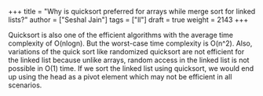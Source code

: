 +++
title = "Why is quicksort preferred for arrays while merge sort for linked lists?"
author = ["Seshal Jain"]
tags = ["ll"]
draft = true
weight = 2143
+++

Quicksort is also one of the efficient algorithms with the average time complexity of O(nlogn). But the worst-case time complexity is O(n^2). Also, variations of the quick sort like randomized quicksort are not efficient for the linked list because unlike arrays, random access in the linked list is not possible in O(1) time. If we sort the linked list using quicksort, we would end up using the head as a pivot element which may not be efficient in all scenarios.
